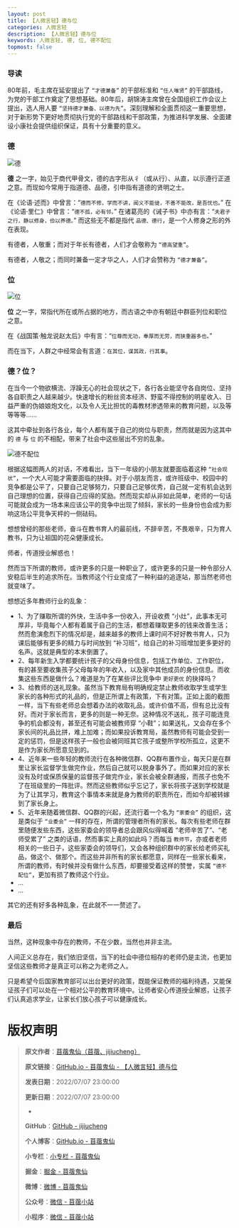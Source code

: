 ```yaml
---
layout: post
title: 【人微言轻】德与位
categories: 人微言轻
description: 【人微言轻】德与位
keywords: 人微言轻, 德, 位, 德不配位
topmost: false
---
```


### 导读

80年前，毛主席在延安提出了 `“才德兼备”` 的干部标准和 `“任人唯贤”` 的干部路线，为党的干部工作奠定了思想基础。80年后，胡锦涛主席曾在全国组织工作会议上提出，选人用人要 `“坚持德才兼备、以德为先”`。深刻理解和全面贯彻这一重要思想，对于新形势下更好地贯彻执行党的干部路线和干部政策，为推进科学发展、全面建设小康社会提供组织保证，具有十分重要的意义。

### 德

![德](/images/TinyWords/2022-07-07-%E5%BE%B7%E4%B8%8E%E4%BD%8D-01.png)

**德** 之一字，始见于商代甲骨文，德的古字形从彳（或从行）、从直，以示遵行正道之意。而现如今常用于指道德、品德，引申指有道德的贤明之士。

在《论语·述而》中曾言：“`德而不修，学而不讲，闻义不能徙，不善不能改，是吾忧也。`” 在《论语·里仁》中曾言：“`德不孤，必有邻。`” 在诸葛亮的《诫子书》中亦有言：“`夫君子之行，静以修身，俭以养德。`” 而这些无不都是指代 `品德、德行`，是一个人修身之形的外在表现。

有德者，人敬重；而对于年长有德者，人们才会敬称为 `“德高望重”`。

有德者，人敬之；而同时兼备一定才华之人，人们才会赞称为 `“德才兼备”`。

### 位

![位](/images/TinyWords/2022-07-07-%E5%BE%B7%E4%B8%8E%E4%BD%8D-02.png)

**位** 之一字，常指代所在或所占据的地方，而古语之中亦有朝廷中群臣列位和职位之意。

在《战国策·触龙说赵太后》中有言：“`位尊而无功，奉厚而无劳，而狭重器多也。`”

而在当下，人群之中经常会有言道：`在其位，谋其政，行其事`。

### 德？位？

在当今一个物欲横流、浮躁无心的社会现状之下，各行各业能坚守各自岗位、坚持各自职责之人越来越少。快速增长的粉丝资本经济、野蛮不得控制的明星收入、日益严重的伪娘娘炮文化，以及令人无比担忧的毒教材渗透带来的教育问题，以及等等等等……

这其中牵扯到各行各业，每个人都有属于自己的岗位与职责，然而就是因为这其中的 `德` 与 `位` 的不相配，带来了社会中这些层出不穷的乱象。

![德不配位](/images/TinyWords/2022-07-07-%E5%BE%B7%E4%B8%8E%E4%BD%8D-03.png)

根据这幅图两人的对话，不难看出，当下一年级的小朋友就要面临着这种 `“社会现状”`，一个大人可能才需要面临的抉择。对于小朋友而言，或许班级中、校园中的竞争都是公平了，只要自己足够努力，只要自己足够优秀，自己就一定有机会达到自己理想的位置，获得自己应得的奖励。然而现实却从非如此简单，老师的一句话可能就会成为一场本来应该公平的竞争中出现了倾斜，家长的一些身份也会成为影响这场公平竞争天枰的一侧砝码。

想想曾经的那些老师，奋斗在教书育人的最前线，不辞辛苦，不畏艰辛，只为育人教书，只为让祖国的花朵健康成长。

师者，传道授业解惑也！

然而当下所谓的教师，或许更多的只是一种职业了，或许更多的只是一种令部分人安稳后半生的追求所在。当教师这个行业变成了一种利益的追逐站，那当然老师也就变味了。

想想近多年教师行业的乱象：

- 1、为了赚取所谓的外快，生活中多一份收入，开设收费 “小灶”，此事本无可厚非，毕竟每个人都有着属于自己的生活，都想着赚取更多的钱来改善生活；然而愈演愈烈下的情况却是，越来越多的教师上课时间不好好教书育人，只为课后能够有更多的精力与时间放到 “补习班”，给自己的补习班增加更多更好的名声。这就是典型的本末倒置了。
- 2、每年新生入学都要统计孩子的父母身份信息，包括工作单位、工作职位，有的甚至要收集孩子父母每年的年收入，以及家中其他成员的身份信息。而收集这些东西是做什么？难道是为了在某些评比竞争中 `更好更优` 的抉择吗？
- 3、给教师的送礼现象。虽然当下教育局有明确规定禁止教师收取学生或学生家长的各种形式的礼品的，但是正所谓上有政策，下有对策。正如上面的截图一样，当下有些老师总会想着办法的收取礼品，或许价值不高，但有总比没有好。而对于家长而言，更多的则是一种无奈。这种情况不送礼，孩子可能连竞争的机会都没有，甚至还有可能会被教师穿 “小鞋”；如果送礼，又会存在多个家长间的礼品比拼，难上加难；而如果投诉教育局，虽然教师有可能会受到一定的惩罚，但是这样孩子一般也会被同班其它孩子或整所学校所孤立，这更不是作为家长所愿意见到的。
- 4、近年来一些年轻的教师流行在各种微信群、QQ群布置作业，每天只是在群里让家长监督学生做完作业，然后自己就可以脱身事外了。而如果对应的家长没有及时或保质保量的监督孩子做完作业，家长会被全群通报，而孩子也免不了在班级里的一阵批评。然而这些教师似乎忘记了，家长将孩子送到学校就是为了让其学习，教育这个事情本来就是身为教师的职责所在，而如今却被转嫁到了家长身上。
- 5、近年来随着微信群、QQ群的兴起，还流行着一个名为 `“家委会”` 的组织，这是类似于 `“业委会”` 一样的存在，所谓的管理者所有的家长。每次有些老师在群里随便发些东西，这些家委会的领导者总会跟风似得喊着 “老师辛苦了”、“老师受累了” 之类的话语，然而事实上真的如此吗？而每当 `教师节`，亦或者老师相关的一些日子，这些家委会的领导们，又会各种组织群中的家长给老师买礼品，做这个、做那个。而这些并非所有的家长都愿意，同样在一些家长看来，所谓的教师，有时候并没有做什么东西，却要接受着这样的赞誉，实属 `“德不配位”`，更加有损了教师这个行业。
- ...
- ...

其它的还有好多各种乱象，在此就不一一赘述了。

### 最后

当然，这种现象中存在的教师，不在少数，当然也并非主流。

人间正义总存在，我们依旧坚信，当下的社会中德位相存的老师仍是主流，也更加坚信这些教师才是真正可以称之为老师之人。

只是希望今后国家教育部可以出台更好的政策，既能保证教师的福利待遇，又能保证孩子们可以处在一个相对公平的教育环境中。让师者安心传道授业解惑，让孩子们认真追求学业，让家长们放心孩子可以健康成长。

# 版权声明

> **原文作者**：[苜蓿鬼仙（苜蓿、jijiucheng）](https://jijiucheng.github.io/)
> 
> **原文链接**：[GitHub.io - 苜蓿鬼仙 - 【人微言轻】德与位](https://jijiucheng.github.io/2022/07/07/2022-07-07-Virtue-and-Position/)
> 
> **发表日期**：2022/07/07 23:00:00
> 
> **更新日期**：2022/07/07 23:00:00
> 
> -
> 
> **GitHub**：[GitHub - jijiucheng](https://github.com/jijiucheng)
> 
> **个人博客**：[GitHub.io - 苜蓿鬼仙](https://jijiucheng.github.io)
> 
> **小专栏**：[小专栏 - 苜蓿鬼仙](https://xiaozhuanlan.com/u/6667468960)
> 
> **掘金**：[掘金 - 苜蓿鬼仙](https://juejin.im/user/5a31e95c51882533d023137d)
> 
> **微博**：[微博 - 苜蓿鬼仙](https://weibo.com/u/1585459545)
> 
> **公众号**：[微信 - 苜蓿小站](#)
> 
> **小程序**：[微信 - 苜蓿小站](#)

